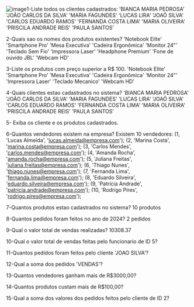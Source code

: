 ![image](https://github.com/user-attachments/assets/49b84b37-f4f9-451e-a497-fc961f29c185)1-Liste todos os clientes cadastrados:
'BIANCA MARIA PEDROSA'
'JOÃO CARLOS DA SILVA'
'MARIA FAGUNDES'
'LUCAS LIRA'
'JOAÕ SILVA'
'CARLOS EDUARDO RAMOS'
'FERNANDA COSTA LIMA'
'MARIA OLIVEIRA'
'PRISCILA ANDRADE REIS'
'PAULA SANTOS'

2-Quais sao os nomes dos produtos existentes?
'Notebook Elite'
'Smartphone Pro'
'Mesa Executiva'
'Cadeira Ergonômica'
'Monitor 24"'
'Teclado Sem Fio'
'Impressora Laser'
'Headphone Premium'
'Fone de ouvido JBL'
'Webcam HD'

3-Liste os produtos com preço superior a R$ 100.
'Notebook Elite'
'Smartphone Pro'
'Mesa Executiva'
'Cadeira Ergonômica'
'Monitor 24"'
'Impressora Laser'
'Teclado Mecanico'
'Webcam HD'


4-Quais clientes estao cadastrados no sistema?
'BIANCA MARIA PEDROSA'
'JOÃO CARLOS DA SILVA'
'MARIA FAGUNDES'
'LUCAS LIRA'
'JOAÕ SILVA'
'CARLOS EDUARDO RAMOS'
'FERNANDA COSTA LIMA'
'MARIA OLIVEIRA'
'PRISCILA ANDRADE REIS'
'PAULA SANTOS'

5- Exiba os cliente e os produtos cadastrados.


6-Quantos vendedores existem na empresa?
Existem 10 vendedores:
(1, 'Lucas Almeida', 'lucas.almeida@empresa.com');
(2, 'Marina Costa', 'marina.costa@empresa.com');
(3, 'Carlos Mendes', 'carlos.mendes@empresa.com');
(4, 'Amanda Rocha', 'amanda.rocha@empresa.com');
(5, 'Juliana Freitas', 'juliana.freitas@empresa.com');
(6, 'Thiago Nunes', 'thiago.nunes@empresa.com');
(7, 'Fernanda Lima', 'fernanda.lima@empresa.com');
(8, 'Eduardo Silveira', 'eduardo.silveira@empresa.com');
(9, 'Patrícia Andrade', 'patricia.andrade@empresa.com');
(10, 'Rodrigo Pires', 'rodrigo.pires@empresa.com');

7-Quantos produtos estao cadastrados no sistema?
10 produtos

8-Quantos pedidos foram feitos no ano de 2024?
2 pedidos

9-Qual o valor total de vendas realizadas?
10308.37


10-Qual o valor total de vendas feitas pelo funcionario de ID 5?


11-Quantos pedidos foram feitos pelo cliente 'JOAO SILVA'?


12-Qual a soma dos pedidos 'VENDAS'?


13-Quantos vendedores ganham mais de R$3000,00?


14-Quantos produtos custam mais de R$100,00?


15-Qual a soma dos valores dos pedidos feitos pelo cliente de ID 2?



